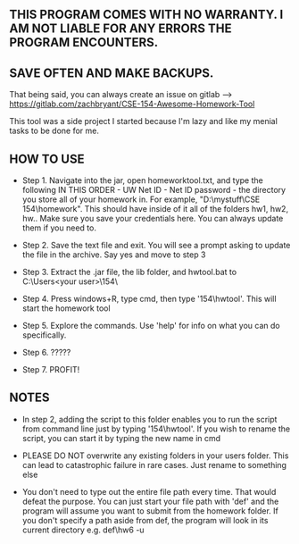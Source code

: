 ## **THIS PROGRAM COMES WITH NO WARRANTY. I AM NOT LIABLE FOR ANY ERRORS THE PROGRAM ENCOUNTERS.**

## **SAVE OFTEN AND MAKE BACKUPS.**

That being said, you can always create an issue on gitlab --> https://gitlab.com/zachbryant/CSE-154-Awesome-Homework-Tool

This tool was a side project I started because I'm lazy and like my menial tasks to be done for me.

## **HOW TO USE**

* Step 1. Navigate into the jar, open homeworktool.txt, and type the following IN THIS ORDER
        - UW Net ID
        - Net ID password
        - the directory you store all of your homework in. For example, "D:\mystuff\CSE 154\homework". This should have inside of it all of the folders hw1, hw2, hw..
        Make sure you save your credentials here. You can always update them if you need to.
        
* Step 2. Save the text file and exit. You will see a prompt asking to update the file in the archive. Say yes and move to step 3

* Step 3. Extract the .jar file, the lib folder, and hwtool.bat to C:\Users\<your user>\154\

* Step 4. Press windows+R, type cmd, then type '154\hwtool'. This will start the homework tool

* Step 5. Explore the commands. Use 'help' for info on what you can do specifically.

* Step 6. ?????

* Step 7. PROFIT!

## **NOTES**

* In step 2, adding the script to this folder enables you to run the script from command line just by typing '154\hwtool'. If you wish to rename the script, you can start it by typing the new name in cmd

* PLEASE DO NOT overwrite any existing folders in your users folder. This can lead to catastrophic failure in rare cases. Just rename to something else

* You don't need to type out the entire file path every time. That would defeat the purpose. You can just start your file path with 'def' and the program will assume you want to submit from the homework folder. If you don't specify a path aside from def, the program will look in its current directory e.g. def\hw6 -u
